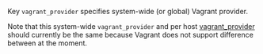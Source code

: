 
Key `vagrant_provider` specifies system-wide (or global) Vagrant provider.

Note that this system-wide `vagrant_provider` and per host [vagrant_provider][1]
should currently be the same because Vagrant does not support difference
between at the moment.

[1]: docs/pillars/common/system_hosts/_id/vagrant_instance_configuration/vagrant_provider/readme.md

